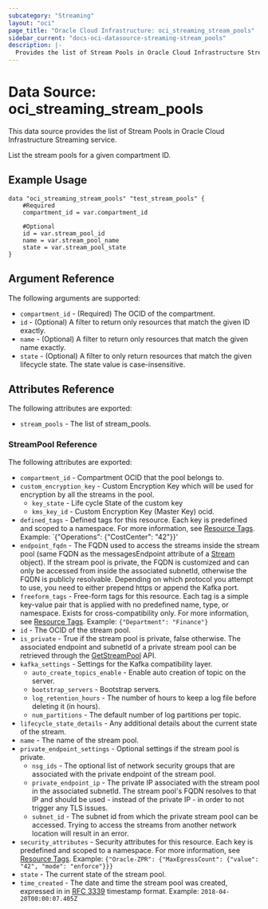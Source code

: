 ```yaml
---
subcategory: "Streaming"
layout: "oci"
page_title: "Oracle Cloud Infrastructure: oci_streaming_stream_pools"
sidebar_current: "docs-oci-datasource-streaming-stream_pools"
description: |-
  Provides the list of Stream Pools in Oracle Cloud Infrastructure Streaming service
---
```


# Data Source: oci_streaming_stream_pools
This data source provides the list of Stream Pools in Oracle Cloud Infrastructure Streaming service.

List the stream pools for a given compartment ID.

## Example Usage

```hcl
data "oci_streaming_stream_pools" "test_stream_pools" {
	#Required
	compartment_id = var.compartment_id

	#Optional
	id = var.stream_pool_id
	name = var.stream_pool_name
	state = var.stream_pool_state
}
```

## Argument Reference

The following arguments are supported:

* `compartment_id` - (Required) The OCID of the compartment.
* `id` - (Optional) A filter to return only resources that match the given ID exactly. 
* `name` - (Optional) A filter to return only resources that match the given name exactly. 
* `state` - (Optional) A filter to only return resources that match the given lifecycle state. The state value is case-insensitive. 


## Attributes Reference

The following attributes are exported:

* `stream_pools` - The list of stream_pools.

### StreamPool Reference

The following attributes are exported:

* `compartment_id` - Compartment OCID that the pool belongs to.
* `custom_encryption_key` - Custom Encryption Key which will be used for encryption by all the streams in the pool.
	* `key_state` - Life cycle State of the custom key
	* `kms_key_id` - Custom Encryption Key (Master Key) ocid.
* `defined_tags` - Defined tags for this resource. Each key is predefined and scoped to a namespace. For more information, see [Resource Tags](https://docs.cloud.oracle.com/iaas/Content/General/Concepts/resourcetags.htm).  Example: `{"Operations": {"CostCenter": "42"}}' 
* `endpoint_fqdn` - The FQDN used to access the streams inside the stream pool (same FQDN as the messagesEndpoint attribute of a [Stream](https://docs.cloud.oracle.com/iaas/api/#/en/streaming/20180418/Stream) object). If the stream pool is private, the FQDN is customized and can only be accessed from inside the associated subnetId, otherwise the FQDN is publicly resolvable. Depending on which protocol you attempt to use, you need to either prepend https or append the Kafka port. 
* `freeform_tags` - Free-form tags for this resource. Each tag is a simple key-value pair that is applied with no predefined name, type, or namespace. Exists for cross-compatibility only. For more information, see [Resource Tags](https://docs.cloud.oracle.com/iaas/Content/General/Concepts/resourcetags.htm).  Example: `{"Department": "Finance"}` 
* `id` - The OCID of the stream pool.
* `is_private` - True if the stream pool is private, false otherwise. The associated endpoint and subnetId of a private stream pool can be retrieved through the [GetStreamPool](https://docs.cloud.oracle.com/iaas/api/#/en/streaming/20180418/StreamPool/GetStreamPool) API. 
* `kafka_settings` - Settings for the Kafka compatibility layer.
	* `auto_create_topics_enable` - Enable auto creation of topic on the server.
	* `bootstrap_servers` - Bootstrap servers.
	* `log_retention_hours` - The number of hours to keep a log file before deleting it (in hours).
	* `num_partitions` - The default number of log partitions per topic.
* `lifecycle_state_details` - Any additional details about the current state of the stream.
* `name` - The name of the stream pool.
* `private_endpoint_settings` - Optional settings if the stream pool is private.
	* `nsg_ids` - The optional list of network security groups that are associated with the private endpoint of the stream pool.
	* `private_endpoint_ip` - The private IP associated with the stream pool in the associated subnetId. The stream pool's FQDN resolves to that IP and should be used - instead of the private IP - in order to not trigger any TLS issues. 
	* `subnet_id` - The subnet id from which the private stream pool can be accessed. Trying to access the streams from another network location will result in an error. 
* `security_attributes` - Security attributes for this resource. Each key is predefined and scoped to a namespace. For more information, see [Resource Tags](https://docs.cloud.oracle.com/iaas/Content/General/Concepts/resourcetags.htm).  Example: `{"Oracle-ZPR": {"MaxEgressCount": {"value": "42", "mode": "enforce"}}}` 
* `state` - The current state of the stream pool.
* `time_created` - The date and time the stream pool was created, expressed in in [RFC 3339](https://tools.ietf.org/rfc/rfc3339) timestamp format.  Example: `2018-04-20T00:00:07.405Z` 

